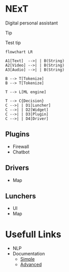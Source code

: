 # NExT
Digital personal assistant

> [!Tip]
> Test tip

```mermaid
flowchart LR

A1[Text]  -->| | B(String)
A2[Video] -->| | B(String)
A3[Audio] -->| | B(String)

B --> T[Tokenize]
B --> T[Tokenize]

T --> L[ML engine]

T --> C{Decision}
C -->| | D1[Luncher]
C -->| | D2[Widget]
C -->| | D3[Plugin]
C -->| | D4[Driver]
```

## Plugins
  - Firewall
  - Chatbot

## Drivers 
  - Map

## Lunchers
  - UI
  - Map

# Usefull Links
  - NLP
  - Documentation
    - [Simple](https://docs.github.com/en/get-started/writing-on-github/getting-started-with-writing-and-formatting-on-github/basic-writing-and-formatting-syntax)
    - [Advanced](https://docs.github.com/en/get-started/writing-on-github/working-with-advanced-formatting/organizing-information-with-tables)
